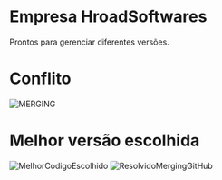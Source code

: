 # Empresa HroadSoftwares
Prontos para gerenciar diferentes versões.

# Conflito
![MERGING](https://user-images.githubusercontent.com/54410732/146650952-8ed305e9-0e6b-498d-a7a3-552faf965784.jpg)

# Melhor versão escolhida
![MelhorCodigoEscolhido](https://user-images.githubusercontent.com/54410732/146658855-caa51fd1-7c58-4541-a1fc-b6f84ccd786e.jpg)
![ResolvidoMergingGitHub](https://user-images.githubusercontent.com/54410732/146658917-f5ceac0f-6672-417a-9377-c98a79b554f6.jpg)
